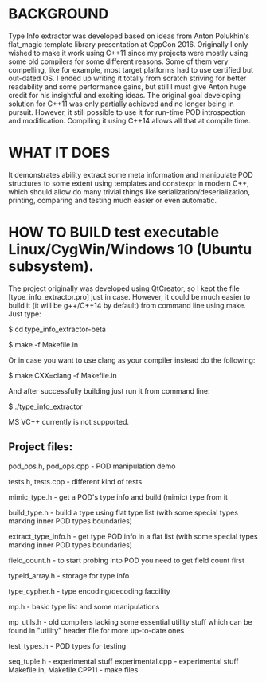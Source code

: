 BACKGROUND
==========
Type Info extractor was developed based on ideas from Anton Polukhin's
flat_magic template library presentation at CppCon 2016.
Originally I only wished to make it work using C++11 since my projects
were mostly using some old compilers for some different reasons.
Some of them very compelling, like for example, most target platforms had to use
certified but out-dated OS.
I ended up writing it totally from scratch striving for better readability
and some performance gains, but still I must give Anton huge credit for his
insightful and exciting ideas.
The original goal developing solution for C++11 was only partially achieved and
no longer being in pursuit. However, it still possible to use it for run-time POD
introspection and modification. Compiling it using C++14 allows all that at compile time.

WHAT IT DOES
============
It demonstrates ability extract some meta information and manipulate POD structures
to some extent using templates and constexpr in modern C++, which should allow do many
trivial things like serialization/deserialization, printing, comparing and testing
much easier or even automatic.

HOW TO BUILD test executable Linux/CygWin/Windows 10 (Ubuntu subsystem).
========================================================================
The project originally was developed using QtCreator, so I kept the file
[type_info_extractor.pro] just in case. However, it could be much easier
to build it (it will be g++/C++14 by default) from command line using make.
Just type:

$ cd type_info_extractor-beta

$ make -f Makefile.in

Or in case you want to use clang as your compiler instead do the following:

$ make CXX=clang -f Makefile.in

And after successfully building just run it from command line:

$ ./type_info_extractor

MS VC++ currently is not supported.

Project files:
--------------------------
pod_ops.h, pod_ops.cpp - POD manipulation demo

tests.h, tests.cpp - different kind of tests

mimic_type.h - get a POD's type info and build (mimic) type from it

build_type.h - build a type using flat type list (with some special types marking inner POD types boundaries)

extract_type_info.h - get type POD info in a flat list (with some special types marking inner POD types boundaries)

field_count.h - to start probing into POD you need to get field count first

typeid_array.h - storage for type info

type_cypher.h - type encoding/decoding faccility

mp.h - basic type list and some manipulations

mp_utils.h - old compilers lacking some essential utility stuff
which can be found in "utility" header file for more up-to-date ones

test_types.h - POD types for testing

seq_tuple.h - experimental stuff
experimental.cpp - experimental stuff
Makefile.in, Makefile.CPP11 - make files 

